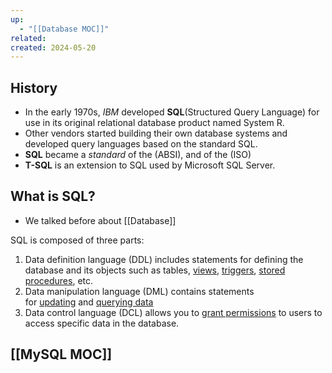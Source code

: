 ```yaml
---
up:
  - "[[Database MOC]]"
related: 
created: 2024-05-20
---
```

## History
- In the early 1970s, _IBM_ developed __SQL__(Structured Query Language) for use in its original relational database product named System R.
- Other vendors started building their own database systems and developed query languages based on the standard SQL.
- __SQL__ became a _standard_ of the (ABSI), and of the (ISO)
- __T-SQL__ is an extension to SQL used by Microsoft SQL Server.
## What is SQL?
- We talked before about [[Database]]

SQL is composed of three parts:
1. Data definition language (DDL) includes statements for defining the database and its objects such as tables, [views](https://www.mysqltutorial.org/mysql-views/), [triggers](https://www.mysqltutorial.org/mysql-triggers/), [stored procedures](https://www.mysqltutorial.org/mysql-stored-procedure/), etc.
2. Data manipulation language (DML) contains statements for [updating](https://www.mysqltutorial.org/mysql-basics/mysql-update/) and [querying data](https://www.mysqltutorial.org/mysql-basics/mysql-select-from/)
3. Data control language (DCL) allows you to [grant permissions](https://www.mysqltutorial.org/mysql-administration/mysql-grant/) to users to access specific data in the database.
## [[MySQL MOC]]

